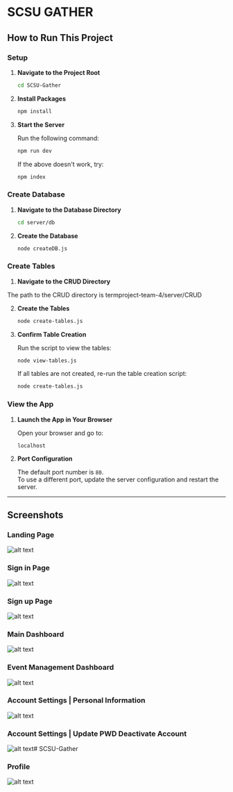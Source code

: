 # SCSU GATHER

## How to Run This Project

### Setup

1. **Navigate to the Project Root**

   ```bash
   cd SCSU-Gather
   ```

2. **Install Packages**

   ```bash
   npm install
   ```

3. **Start the Server**

   Run the following command:

   ```bash
   npm run dev
   ```

   If the above doesn't work, try:

   ```bash
   npm index
   ```

### Create Database

1. **Navigate to the Database Directory**

   ```bash
   cd server/db
   ```

2. **Create the Database**

   ```bash
   node createDB.js
   ```

### Create Tables

1. **Navigate to the CRUD Directory**

  The path to the CRUD directory is termproject-team-4/server/CRUD

2. **Create the Tables**

   ```bash
   node create-tables.js
   ```

3. **Confirm Table Creation**

   Run the script to view the tables:

   ```bash
   node view-tables.js
   ```

   If all tables are not created, re-run the table creation script:

   ```bash
   node create-tables.js
   ```

### View the App

1. **Launch the App in Your Browser**

   Open your browser and go to:

   ```
   localhost
   ```

2. **Port Configuration**

   The default port number is `80`.  
   To use a different port, update the server configuration and restart the server.

---

## Screenshots

### Landing Page
![alt text](image.png)

### Sign in Page
![alt text](image-1.png)

### Sign up Page
![alt text](image-4.png)

### Main Dashboard
![alt text](image-2.png)

### Event Management Dashboard
![alt text](image-5.png)

### Account Settings | Personal Information
![alt text](image-3.png)

### Account Settings | Update PWD Deactivate Account
![alt text](image-6.png)# SCSU-Gather

### Profile
![alt text](image-7.png)
